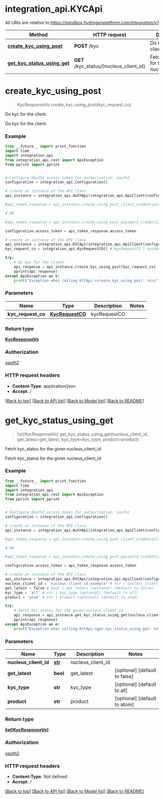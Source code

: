# integration_api.KYCApi

All URIs are relative to *https://sandbox.hydrogenplatform.com/integration/v1*

Method | HTTP request | Description
------------- | ------------- | -------------
[**create_kyc_using_post**](KYCApi.md#create_kyc_using_post) | **POST** /kyc | Do kyc for the client.
[**get_kyc_status_using_get**](KYCApi.md#get_kyc_status_using_get) | **GET** /kyc_status/{nucleus_client_id} | Fetch kyc_status for the given nucleus_client_id


# **create_kyc_using_post**
> KycResponseVo create_kyc_using_post(kyc_request_co)

Do kyc for the client.

Do kyc for the client.

### Example
```python
from __future__ import print_function
import time
import integration_api
from integration_api.rest import ApiException
from pprint import pprint


# Configure OAuth2 access token for authorization: oauth2
configuration = integration_api.Configuration()

# create an instance of the API class
api_instance = integration_api.AuthApi(integration_api.ApiClient(configuration))

#api_token_response = api_instance.create_using_post_client_credentials("client_id", "password")

# OR

#api_token_response = api_instance.create_using_post_password_credentials("client_id","password", "username", "secret" )

configuration.access_token = api_token_response.access_token

# create an instance of the API class
api_instance = integration_api.KYCApi(integration_api.ApiClient(configuration))
kyc_request_co = integration_api.KycRequestCO() # KycRequestCO | kycRequestCO

try:
    # Do kyc for the client.
    api_response = api_instance.create_kyc_using_post(kyc_request_co)
    pprint(api_response)
except ApiException as e:
    print("Exception when calling KYCApi->create_kyc_using_post: %s\n" % e)
```

### Parameters

Name | Type | Description  | Notes
------------- | ------------- | ------------- | -------------
 **kyc_request_co** | [**KycRequestCO**](KycRequestCO.md)| kycRequestCO | 

### Return type

[**KycResponseVo**](KycResponseVo.md)

### Authorization

[oauth2](../README.md#oauth2)

### HTTP request headers

 - **Content-Type**: application/json
 - **Accept**: */*

[[Back to top]](#) [[Back to API list]](../README.md#documentation-for-api-endpoints) [[Back to Model list]](../README.md#documentation-for-models) [[Back to README]](../README.md)

# **get_kyc_status_using_get**
> list[KycResponseVo] get_kyc_status_using_get(nucleus_client_id, get_latest=get_latest, kyc_type=kyc_type, product=product)

Fetch kyc_status for the given nucleus_client_id

Fetch kyc_status for the given nucleus_client_id

### Example
```python
from __future__ import print_function
import time
import integration_api
from integration_api.rest import ApiException
from pprint import pprint


# Configure OAuth2 access token for authorization: oauth2
configuration = integration_api.Configuration()

# create an instance of the API class
api_instance = integration_api.AuthApi(integration_api.ApiClient(configuration))

#api_token_response = api_instance.create_using_post_client_credentials("client_id", "password")

# OR

#api_token_response = api_instance.create_using_post_password_credentials("client_id","password", "username", "secret" )

configuration.access_token = api_token_response.access_token

# create an instance of the API class
api_instance = integration_api.KYCApi(integration_api.ApiClient(configuration))
nucleus_client_id = 'nucleus_client_id_example' # str | nucleus_client_id
get_latest = false # bool | get_latest (optional) (default to false)
kyc_type = 'all' # str | kyc_type (optional) (default to all)
product = 'atom' # str | product (optional) (default to atom)

try:
    # Fetch kyc_status for the given nucleus_client_id
    api_response = api_instance.get_kyc_status_using_get(nucleus_client_id, get_latest=get_latest, kyc_type=kyc_type, product=product)
    pprint(api_response)
except ApiException as e:
    print("Exception when calling KYCApi->get_kyc_status_using_get: %s\n" % e)
```

### Parameters

Name | Type | Description  | Notes
------------- | ------------- | ------------- | -------------
 **nucleus_client_id** | [**str**](.md)| nucleus_client_id | 
 **get_latest** | **bool**| get_latest | [optional] [default to false]
 **kyc_type** | **str**| kyc_type | [optional] [default to all]
 **product** | **str**| product | [optional] [default to atom]

### Return type

[**list[KycResponseVo]**](KycResponseVo.md)

### Authorization

[oauth2](../README.md#oauth2)

### HTTP request headers

 - **Content-Type**: Not defined
 - **Accept**: */*

[[Back to top]](#) [[Back to API list]](../README.md#documentation-for-api-endpoints) [[Back to Model list]](../README.md#documentation-for-models) [[Back to README]](../README.md)


